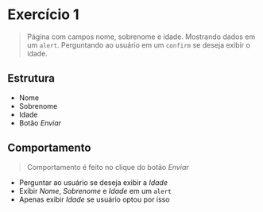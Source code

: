 # Exercício 1

> Página com campos nome, sobrenome e idade.
> Mostrando dados em um `alert`.
> Perguntando ao usuário em um `confirm` se deseja exibir o idade.

## Estrutura

* Nome
* Sobrenome
* Idade
* Botão _Enviar_

## Comportamento

> Comportamento é feito no clique do botão _Enviar_

* Perguntar ao usuário se deseja exibir a _Idade_
* Exibir _Nome_, _Sobrenome_ e _Idade_ em um `alert`
* Apenas exibir _Idade_ se usuário optou por isso
